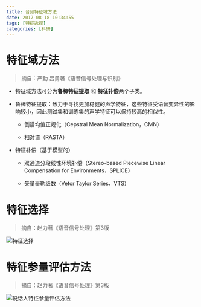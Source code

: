 ```yaml
---
title: 音频特征域方法
date: 2017-08-18 10:34:55
tags: [特征选择]
categories: [科研]
---
```


# 特征域方法

> 摘自：严勤 吕勇著《语音信号处理与识别》

-  特征域方法可分为**鲁棒特征提取** 和 **特征补偿**两个子类。

-  鲁棒特征提取：致力于寻找更加稳健的声学特征，这些特征受语音变异性的影响较小，因此测试集和训练集的声学特征可以保持较高的相似性。
	- 倒谱均值正规化（Cepstral Mean Normalization，CMN）

	- 相对谱（RASTA）

-  特征补偿（基于模型的）
	- 双通道分段线性环境补偿（Stereo-based Piecewise Linear Compensation for Environments，SPLICE）

	- 矢量泰勒级数（Vetor Taylor Series，VTS）


# 特征选择

> 摘自：赵力著《语音信号处理》第3版


![特征选择](/images/特征选择.jpg)

# 特征参量评估方法
> 摘自：赵力著《语音信号处理》第3版

![说话人特征参量评估方法](/images/说话人特征参量评估方法.jpg)